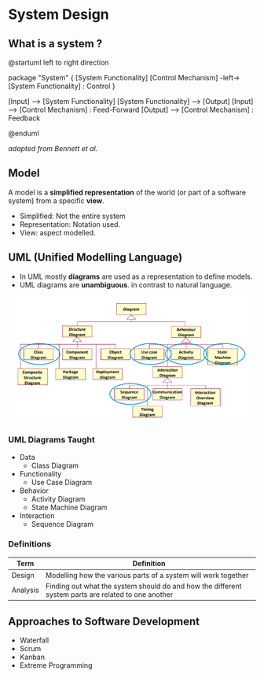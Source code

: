 # System Design

## What is a system ?

@startuml
left to right direction

package "System" {
  [System Functionality]
  [Control Mechanism] -left-> [System Functionality] : Control
}

[Input] --> [System Functionality]
[System Functionality] --> [Output]
[Input] --> [Control Mechanism] : Feed-Forward
[Output] --> [Control Mechanism] : Feedback

@enduml

*adapted from Bennett et al.*

## Model

A model is a **simplified representation** of the world (or part of a software system) from a specific **view**.

+ Simplified: Not the entire system
+ Representation: Notation used.
+ View: aspect modelled.

## UML (Unified Modelling Language)

+ In UML mostly **diagrams** are used as a representation to define models.
+ UML diagrams are **unambiguous**. in contrast to natural language.

![test](./uml.png)

### UML Diagrams Taught
+ Data
    + Class Diagram
+ Functionality
    + Use Case Diagram
+ Behavior
    + Activity Diagram
    + State Machine Diagram
+ Interaction
    + Sequence Diagram

### Definitions

| Term | Definition|
| ---- | --------- |
| Design | Modelling how the various parts of a system will work together |
| Analysis | Finding out what the system should do and how the different system parts are related to one another |

## Approaches to Software Development
+ Waterfall
+ Scrum
+ Kanban
+ Extreme Programming